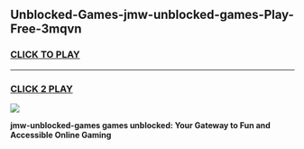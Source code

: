 
## Unblocked-Games-jmw-unblocked-games-Play-Free-3mqvn
<h3>
<a href="https://premium76.site?title=jmw-unblocked-games&ref=17A">CLICK TO PLAY</a></h3>
<hr>

<h3>
<a href="https://premium76.site?title=jmw-unblocked-games&ref=17A">CLICK 2 PLAY</a>
  
</h3>

<a href="https://premium76.site?title=jmw-unblocked-games&ref=17A"><img src="https://clearcache.store/games.png"></a>


**jmw-unblocked-games games unblocked: Your Gateway to Fun and Accessible Online Gaming**
